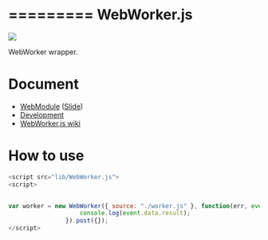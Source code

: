 =========
WebWorker.js
=========

![](https://travis-ci.org/uupaa/WebWorker.js.png)

WebWorker wrapper.

# Document

- [WebModule](https://github.com/uupaa/WebModule) ([Slide](http://uupaa.github.io/Slide/slide/WebModule/index.html))
- [Development](https://github.com/uupaa/WebModule/wiki/Development)
- [WebWorker.js wiki](https://github.com/uupaa/WebWorker.js/wiki/WebWorker)


# How to use

```js
<script src="lib/WebWorker.js">
<script>


var worker = new WebWorker({ source: "./worker.js" }, function(err, event) {
                    console.log(event.data.result);
                }).post({});
</script>
```
